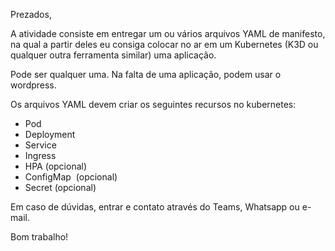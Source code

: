 Prezados, 

A atividade consiste em entregar um ou vários arquivos YAML de manifesto, na qual a partir deles eu consiga colocar no ar em um Kubernetes (K3D ou qualquer outra ferramenta similar) uma aplicação.

Pode ser qualquer uma. Na falta de uma aplicação, podem usar o wordpress.

Os arquivos YAML devem criar os seguintes recursos no kubernetes:

* Pod
* Deployment
* Service
* Ingress
* HPA (opcional)
* ConfigMap  (opcional)
* Secret (opcional)


Em caso de dúvidas, entrar e contato através do Teams, Whatsapp ou e-mail.

Bom trabalho!
